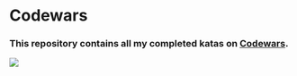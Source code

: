 # Codewars
### This repository contains all my completed katas on [Codewars](https://www.codewars.com/kata/search/swift?q=&beta=false).

![](https://www.codewars.com/users/deathlezz/badges/large)
